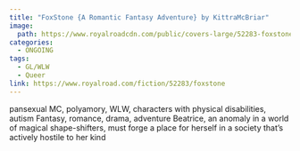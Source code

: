 ```yaml
---
title: "FoxStone {A Romantic Fantasy Adventure} by KittraMcBriar"
image: 
  path: https://www.royalroadcdn.com/public/covers-large/52283-foxstone.jpg
categories:
  - ONGOING
tags:
  - GL/WLW
  - Queer
link: https://www.royalroad.com/fiction/52283/foxstone
---
```

pansexual MC, polyamory, WLW, characters with physical disabilities, autism 
Fantasy, romance, drama, adventure
Beatrice, an anomaly in a world of magical shape-shifters, must forge a place for herself in a society that’s actively hostile to her kind 

